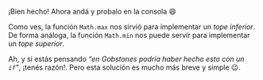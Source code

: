 ¡Bien hecho! Ahora andá y probalo en la consola :smile: 

Como ves, la función `Math.max` nos sirvió para implementar un _tope inferior_. De forma análoga, la función `Math.min` nos puede servir para implementar un _tope superior_. 


Ah, y si estás pensando _“en Gobstones podría haber hecho esto con un `if`”_, ¡tenés razón!. Pero esta solución es mucho más breve y simple :wink:. 